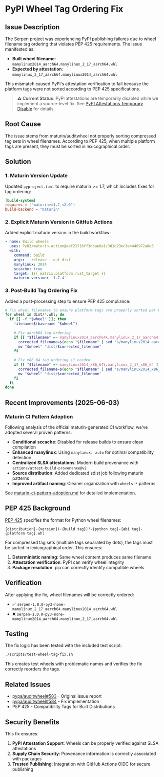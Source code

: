 # PyPI Wheel Tag Ordering Fix

## Issue Description

The Serpen project was experiencing PyPI publishing failures due to wheel filename tag ordering that violates PEP 425 requirements. The issue manifested as:

- **Built wheel filename**: `manylinux2014_aarch64.manylinux_2_17_aarch64.whl`
- **Expected by attestation**: `manylinux_2_17_aarch64.manylinux2014_aarch64.whl`

This mismatch caused PyPI's attestation verification to fail because the platform tags were not sorted according to PEP 425 specifications.

> **⚠️ Current Status**: PyPI attestations are temporarily disabled while we implement a source-level fix. See [PyPI Attestations Temporary Disable](pypi-attestations-temporary-disable.md) for details.

## Root Cause

The issue stems from maturin/auditwheel not properly sorting compressed tag sets in wheel filenames. According to PEP 425, when multiple platform tags are present, they must be sorted in lexicographical order.

## Solution

### 1. Maturin Version Update

Updated `pyproject.toml` to require maturin >= 1.7, which includes fixes for tag ordering:

```toml
[build-system]
requires = ["maturin>=1.7,<2.0"]
build-backend = "maturin"
```

### 2. Explicit Maturin Version in GitHub Actions

Added explicit maturin version in the build workflow:

```yaml
- name: Build wheels
  uses: PyO3/maturin-action@aef21716ff3dcae8a1c301d23ec3e4446972a6e3
  with:
    command: build
    args: --release --out dist
    manylinux: 2014
    sccache: true
    target: ${{ matrix.platform.rust_target }}
    maturin-version: '1.7.4'
```

### 3. Post-Build Tag Ordering Fix

Added a post-processing step to ensure PEP 425 compliance:

```bash
# Fix wheel filenames to ensure platform tags are properly sorted per PEP 425
for wheel in dist/*.whl; do
  if [[ -f "$wheel" ]]; then
    filename=$(basename "$wheel")
    
    # Fix aarch64 tag ordering
    if [[ "$filename" =~ manylinux2014_aarch64\.manylinux_2_17_aarch64 ]]; then
      corrected_filename=$(echo "$filename" | sed 's/manylinux2014_aarch64\.manylinux_2_17_aarch64/manylinux_2_17_aarch64.manylinux2014_aarch64/')
      mv "$wheel" "dist/$corrected_filename"
    fi
    
    # Fix x86_64 tag ordering if needed
    if [[ "$filename" =~ manylinux2014_x86_64\.manylinux_2_17_x86_64 ]]; then
      corrected_filename=$(echo "$filename" | sed 's/manylinux2014_x86_64\.manylinux_2_17_x86_64/manylinux_2_17_x86_64.manylinux2014_x86_64/')
      mv "$wheel" "dist/$corrected_filename"
    fi
  fi
done
```

## Recent Improvements (2025-06-03)

### Maturin CI Pattern Adoption

Following analysis of the official maturin-generated CI workflow, we've adopted several proven patterns:

- **Conditional sccache**: Disabled for release builds to ensure clean compilation
- **Enhanced manylinux**: Using `manylinux: auto` for optimal compatibility detection
- **Centralized SLSA attestations**: Modern build provenance with `actions/attest-build-provenance@v2`
- **Source distribution**: Added dedicated sdist job following maturin patterns
- **Improved artifact naming**: Cleaner organization with `wheels-*` patterns

See [maturin-ci-pattern-adoption.md](./maturin-ci-pattern-adoption.md) for detailed implementation.

## PEP 425 Background

[PEP 425](https://peps.python.org/pep-0425/) specifies the format for Python wheel filenames:

```
{distribution}-{version}(-{build tag})?-{python tag}-{abi tag}-{platform tag}.whl
```

For compressed tag sets (multiple tags separated by dots), the tags must be sorted in lexicographical order. This ensures:

1. **Deterministic naming**: Same wheel content produces same filename
2. **Attestation verification**: PyPI can verify wheel integrity
3. **Package resolution**: pip can correctly identify compatible wheels

## Verification

After applying the fix, wheel filenames will be correctly ordered:

- ✅ `serpen-1.0.0-py3-none-manylinux_2_17_aarch64.manylinux2014_aarch64.whl`
- ❌ `serpen-1.0.0-py3-none-manylinux2014_aarch64.manylinux_2_17_aarch64.whl`

## Testing

The fix logic has been tested with the included test script:

```bash
./scripts/test-wheel-tag-fix.sh
```

This creates test wheels with problematic names and verifies the fix correctly reorders the tags.

## Related Issues

- [pypa/auditwheel#583](https://github.com/pypa/auditwheel/issues/583) - Original issue report
- [pypa/auditwheel#584](https://github.com/pypa/auditwheel/pull/584) - Fix implementation
- PEP 425 - Compatibility Tags for Built Distributions

## Security Benefits

This fix ensures:

1. **PyPI Attestation Support**: Wheels can be properly verified against SLSA attestations
2. **Supply Chain Security**: Provenance information is correctly associated with packages
3. **Trusted Publishing**: Integration with GitHub Actions OIDC for secure publishing

